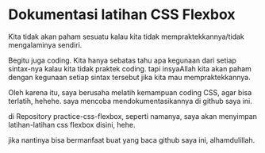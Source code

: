 # Dokumentasi latihan CSS Flexbox

Kita tidak akan paham sesuatu kalau kita tidak mempraktekkannya/tidak mengalaminya sendiri.

Begitu juga coding. Kita hanya sebatas tahu apa kegunaan dari setiap sintax-nya kalau kita tidak praktek coding. tapi insyaAllah kita akan paham dengan kegunaan setiap sintax tersebut jika kita mau mempraktekkannya. 

Oleh karena itu, saya berusaha melatih kemampuan coding CSS, agar bisa terlatih, hehehe. saya mencoba mendokumentasikannya di github saya ini.

di Repository practice-css-flexbox, seperti namanya, saya akan menyimpan latihan-latihan css flexbox disini, hehe.

jika nantinya bisa bermanfaat buat yang baca github saya ini, alhamdulillah.

